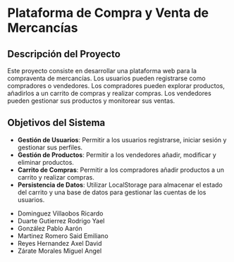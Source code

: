 # Plataforma de Compra y Venta de Mercancías

## Descripción del Proyecto
Este proyecto consiste en desarrollar una plataforma web para la compraventa de mercancías. Los usuarios pueden registrarse como compradores o vendedores. Los compradores pueden explorar productos, añadirlos a un carrito de compras y realizar compras. Los vendedores pueden gestionar sus productos y monitorear sus ventas.

## Objetivos del Sistema
- **Gestión de Usuarios**: Permitir a los usuarios registrarse, iniciar sesión y gestionar sus perfiles.
- **Gestión de Productos**: Permitir a los vendedores añadir, modificar y eliminar productos.
- **Carrito de Compras**: Permitir a los compradores añadir productos a un carrito y realizar compras.
- **Persistencia de Datos**: Utilizar LocalStorage para almacenar el estado del carrito y una base de datos para gestionar las cuentas de los usuarios.

+ Dominguez Villaobos Ricardo
+ Duarte Gutierrez Rodrigo Yael
+ González Pablo Aarón
+ Martinez Romero Said Emiliano
+ Reyes Hernandez Axel David
+ Zárate Morales Miguel Angel
